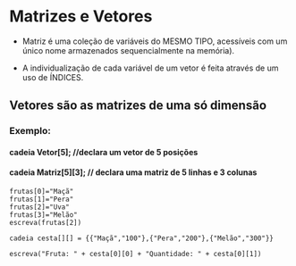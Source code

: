 # Matrizes e Vetores

- Matriz é uma coleção de variáveis do MESMO TIPO, acessíveis com um único nome armazenados
sequencialmente na memória).

- A individualização de cada variável de um vetor é feita através de um uso de ÍNDICES.

## Vetores são as matrizes de uma só dimensão

### Exemplo:
#### cadeia Vetor[5]; //declara um vetor de 5 posições
#### cadeia Matriz[5][3]; // declara uma matriz de 5 linhas e 3 colunas
	
	frutas[0]="Maçã"
	frutas[1]="Pera"
	frutas[2]="Uva"
	frutas[3]="Melão"
	escreva(frutas[2])

	cadeia cesta[][] = {{"Maçã","100"},{"Pera","200"},{"Melão","300"}}

	escreva("Fruta: " + cesta[0][0] + "Quantidade: " + cesta[0][1])
